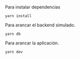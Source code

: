 Para instalar dependencias
```text
yarn install
```
Para arancar el backend simulado.
```text
yarn db
```
Para arancar la aplicación.
```text
yarn dev
```